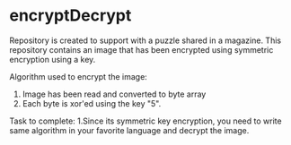 # encryptDecrypt
Repository is created to support with a puzzle shared in a magazine. This repository contains an image that has been encrypted using symmetric encryption using a key.

Algorithm used to encrypt the image:
1. Image has been read and converted to byte array
2. Each byte is xor'ed using the key "5".

Task to complete:
1.Since its symmetric key encryption, you need to write same algorithm in your favorite language and decrypt the image. 

